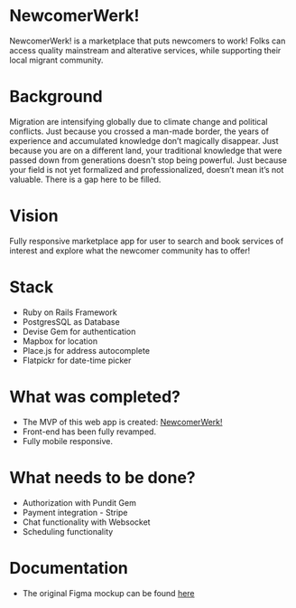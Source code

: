 # NewcomerWerk!
NewcomerWerk! is a marketplace that puts newcomers to work!  Folks can access quality mainstream and alterative services, while supporting their local migrant community.

# Background
Migration are intensifying globally due to climate change and political conflicts. Just because you crossed a man-made border, the years of experience and accumulated knowledge don’t magically disappear. Just because you are on a different land, your traditional knowledge that were passed down from generations doesn't stop being powerful. Just because your field is not yet formalized and professionalized, doesn’t mean it’s not valuable. There is a gap here to be filled.

# Vision
Fully responsive marketplace app for user to search and book services of interest and explore what the newcomer community has to offer!

# Stack
* Ruby on Rails Framework
* PostgresSQL as Database
* Devise Gem for authentication
* Mapbox for location
* Place.js for address autocomplete
* Flatpickr for date-time picker

# What was completed?
* The MVP of this web app is created: [NewcomerWerk!](https://newcomerwerk.herokuapp.com/)
* Front-end has been fully revamped.
* Fully mobile responsive.

# What needs to be done?
* Authorization with Pundit Gem
* Payment integration - Stripe
* Chat functionality with Websocket
* Scheduling functionality

# Documentation
* The original Figma mockup can be found [here](https://www.figma.com/file/LMrne4ekACxKQmEVef10eM/unlicensed)
